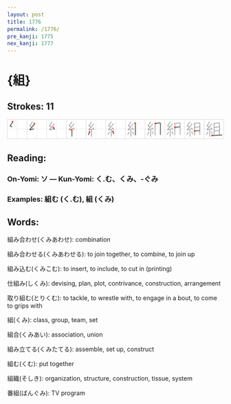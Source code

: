 ```yaml
---
layout: post
title: 1776
permalink: /1776/
pre_kanji: 1775
nex_kanji: 1777
---
```


# {組}

## Strokes: 11

<div class="stroke"><img src="../images/E7B584.png" /></div>

## Reading:

### On-Yomi: ソ &mdash; Kun-Yomi: く.む、くみ、-ぐみ

### Examples: 組む (く.む), 組 (くみ)

## Words:

組み合わせ(くみあわせ): combination

組み合わせる(くみあわせる): to join together, to combine, to join up

組み込む(くみこむ): to insert, to include, to cut in (printing)

仕組み(しくみ): devising, plan, plot, contrivance, construction, arrangement

取り組む(とりくむ): to tackle, to wrestle with, to engage in a bout, to come to grips with

組(くみ): class, group, team, set

組合(くみあい): association, union

組み立てる(くみたてる): assemble, set up, construct

組む(くむ): put together

組織(そしき): organization, structure, construction, tissue, system

番組(ばんぐみ): TV program

